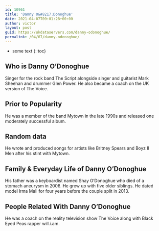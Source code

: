 ```yaml
---
id: 10961
title: 'Danny O&#8217;Donoghue'
date: 2021-04-07T09:01:28+00:00
author: victor
layout: post
guid: https://ukdataservers.com/danny-odonoghue/
permalink: /04/07/danny-odonoghue/
---
```


* some text
{: toc}


## Who is Danny O&#8217;Donoghue



Singer for the rock band The Script alongside singer and guitarist Mark Sheehan and drummer Glen Power. He also became a coach on the UK version of The Voice. 

                
                
                
## Prior to Popularity



He was a member of the band Mytown in the late 1990s and released one moderately successful album.

                
                
                
## Random data



He wrote and produced songs for artists like Britney Spears and Boyz II Men after his stint with Mytown.

                
                
                
## Family & Everyday Life of Danny O&#8217;Donoghue



His father was a keyboardist named Shay O&#8217;Donoghue who died of a stomach aneurysm in 2008. He grew up with five older siblings. He dated model Irma Mali for four years before the couple split in 2013. 

                
                
                
## People Related With Danny O&#8217;Donoghue



He was a coach on the reality television show The Voice along with Black Eyed Peas rapper will.i.am. 

                
              
            
          
          
          
